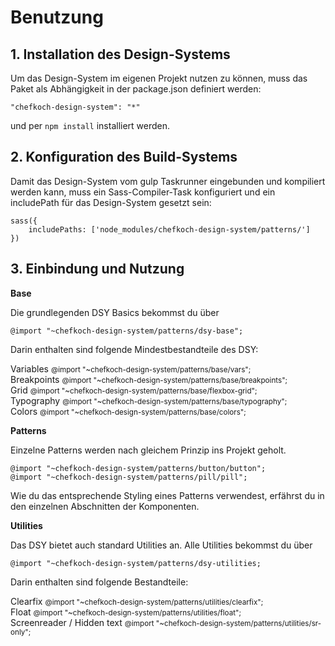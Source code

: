 # Benutzung

## 1. Installation des Design-Systems
Um das Design-System im eigenen Projekt nutzen zu können, muss
das Paket als Abhängigkeit in der package.json definiert werden:

    "chefkoch-design-system": "*"

und per `npm install` installiert werden.
    
## 2. Konfiguration des Build-Systems
Damit das Design-System vom gulp Taskrunner eingebunden und kompiliert
werden kann, muss ein Sass-Compiler-Task konfiguriert und ein
includePath für das Design-System gesetzt sein:

    sass({
        includePaths: ['node_modules/chefkoch-design-system/patterns/']
    }) 

## 3. Einbindung und Nutzung
    
__Base__  

Die grundlegenden DSY Basics bekommst du über 

    @import "~chefkoch-design-system/patterns/dsy-base";
    
Darin enthalten sind folgende Mindestbestandteile des DSY:  

Variables <small>@import "~chefkoch-design-system/patterns/base/vars";</small>  
Breakpoints
  <small>@import "~chefkoch-design-system/patterns/base/breakpoints";</small>  
Grid <small>@import "~chefkoch-design-system/patterns/base/flexbox-grid";</small>  
Typography <small>@import "~chefkoch-design-system/patterns/base/typography";</small>  
Colors <small>@import "~chefkoch-design-system/patterns/base/colors";</small>

__Patterns__  

Einzelne Patterns werden nach gleichem Prinzip ins Projekt geholt.

    @import "~chefkoch-design-system/patterns/button/button";
    @import "~chefkoch-design-system/patterns/pill/pill";

Wie du das entsprechende Styling eines Patterns verwendest, erfährst du in den einzelnen Abschnitten der Komponenten.

__Utilities__

Das DSY bietet auch standard Utilities an.
Alle Utilities bekommst du über

    @import "~chefkoch-design-system/patterns/dsy-utilities;

Darin enthalten sind folgende Bestandteile:  

Clearfix <small>@import "~chefkoch-design-system/patterns/utilities/clearfix";</small>  
Float
  <small>@import "~chefkoch-design-system/patterns/utilities/float";</small>  
Screenreader / Hidden text <small>@import "~chefkoch-design-system/patterns/utilities/sr-only";</small> 